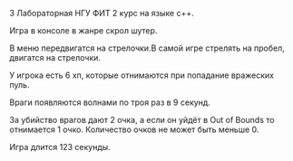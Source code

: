 3 Лабораторная НГУ ФИТ 2 курс на языке c++.

Игра в консоле в жанре скрол шутер.

В меню передвигатся на стрелочки.В самой игре стрелять на пробел, двигатся на стрелочки.

У игрока есть 6 хп, которые отнимаются при попадание вражеских пуль.

Враги появляются волнами по троя раз в 9 секунд.

За убийство врагов дают 2 очка, а если он уйдёт в Out of Bounds то отнимается 1 очко. Количество очков не может быть меньше 0.

Игра длится 123 секунды.
